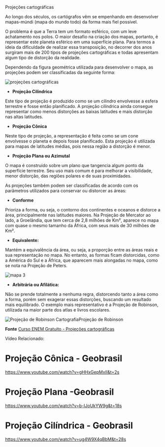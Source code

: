 Projeções cartográficas

Ao longo dos séculos, os cartógrafos vêm se empenhando em desenvolver mapas-múndi (mapa do mundo todo) da forma mais fiel possível.

O problema é que a Terra tem um formato esférico, com um leve achatamento nos polos. O maior desafio na criação dos mapas, portanto, é representar este planeta esférico em uma superfície plana. Para termos a ideia da dificuldade de realizar essa transposição, no decorrer dos anos surgiram mais de 200 tipos de projeções cartográficas e todas apresentam algum tipo de distorção da realidade.

Dependendo da figura geométrica utilizada para desenvolver o mapa, as projeções podem ser classificadas da seguinte forma:

![projeções cartográficas](https://static.planejativo.com/uploads/novas/91fc1fa372a8f22881e442ea39f80701.jpg)

- **Projeção Cilíndrica**

Este tipo de projeção é produzido como se um cilindro envolvesse a esfera terrestre e fosse então planificado. A projeção cilíndrica ainda consegue representar como menos distorções as baixas latitudes e mais distorção nas altas latitudes.

- **Projeção Cônica** 

Neste tipo de projeção, a representação é feita como se um cone envolvesse o planeta e depois fosse planificado. Esta projeção é utilizada para mapas de latitudes médias, pois nessa região a distorção é menor.

- **Projeção Plana ou Azimutal** 

O mapa é construído sobre um plano que tangencia algum ponto da superfície terrestre. Seu uso mais comum é para melhorar a visibilidade, menor distorção, das regiões polares e de suas proximidades.

As projeções também podem ser classificadas de acordo com os parâmetros utilizados para conservar ou distorcer as áreas:

- **Conforme**

Prioriza a forma, ou seja, o contorno dos continentes e oceanos e distorce a área, principalmente nas latitudes maiores. Na Projeção de Mercator ao lado, a Groelândia, que tem cerca de 2,8 milhões de Km², aparece no mapa com quase o mesmo tamanho da África, com seus mais de 30 milhões de Km².

- **Equivalente:**

Mantém a equivalência da área, ou seja, a proporção entre as áreas reais e sua representação no mapa. No entanto, as formas ficam distorcidas, como a América do Sul e a África, que aparecem mais alongadas no mapa, como se nota na Projeção de Peters.

![mapa 3](https://static.planejativo.com/uploads/novas/bf0d121a69f36b731cd0518f90e541c1.jpg)

- **Arbitrária ou Afilática:**

Não se prende totalmente a nenhuma regra, distorcendo tanto a área como a forma, porém sem exagerar essas distorções, buscando um resultado mais equilibrado. O exemplo mais representativo é a Projeção de Robinson, utilizada na maior parte dos atlas e livros escolares.

![Projeção de Robinson Cartografia](https://static.planejativo.com/uploads/novas/568a4b7f8757fc248166f909adf966de.jpg)Projeção de Robinson



**Fonte**
[Curso ENEM Gratuito - Projeções cartográficas](https://cursoenemgratuito.com.br/cartografia-geografia-enem/)

Vídeo Relacionado:

# Projeção Cônica - Geobrasil

https://www.youtube.com/watch?v=gHHxGepMxlI&t=2s

# Projeção Plana -Geobrasil

https://www.youtube.com/watch?v=b-IJoUkYW9g&t=18s

# Projeção Cilíndrica - Geobrasil

https://www.youtube.com/watch?v=ug4W9X4qBbM&t=28s

